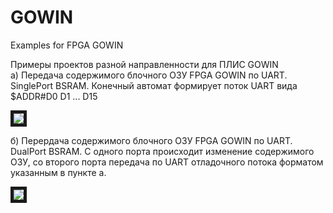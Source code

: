 # GOWIN
Examples for FPGA GOWIN

Примеры проектов разной направленности для ПЛИС GOWIN  
a) Передача содержимого блочного ОЗУ FPGA GOWIN по UART. SinglePort BSRAM. Конечный автомат формирует поток UART вида $ADDR#D0 D1 ... D15<CR>  
  
<image src="/images/Dump GOWIN.png" border="5px solid red"/>
  
б) Перердача содержимого блочного ОЗУ FPGA GOWIN по UART. DualPort BSRAM. С одного порта происходит изменение содержимого ОЗУ, со второго порта передача по UART отладочного потока форматом указанным в пункте а.  
  
<image src="/images/SerialDebug.png" border="5px solid red"/>
